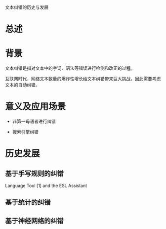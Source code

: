 文本纠错的历史与发展

# 总述




# 背景

文本纠错是指对文本中的字词、语法等错误进行检测和改正的过程。

互联网时代，网络文本数量的爆炸性增长给文本纠错带来巨大挑战，因此需要考虑文本的自动纠错。

# 意义及应用场景

- 非第一母语者进行纠错

- 搜索引擎纠错



# 历史发展

## 基于手写规则的纠错

 Language Tool [1] and 
the ESL Assistant

## 基于统计的纠错

## 基于神经网络的纠错













